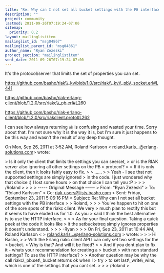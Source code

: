 ```yaml
---
title: "Re: Why can I not set all bucket settings with the PB interface"
description: ""
project: community
lastmod: 2011-09-26T07:19:24-07:00
sitemap:
  priority: 0.2
layout: mailinglistitem
mailinglist_id: "msg04867"
mailinglist_parent_id: "msg04861"
author_name: "Ryan Zezeski"
project_section: "mailinglistitem"
sent_date: 2011-09-26T07:19:24-07:00
---
```



It's the protocol/server that limits the set of properties you can set.

https://github.com/basho/riak\\_kv/blob/1.0/src/riak\\_kv\\_pb\\_socket.erl#L441

https://github.com/basho/riak-erlang-client/blob/1.2.0/src/riakc\\_pb.erl#L260

https://github.com/basho/riak-erlang-client/blob/1.2.0/src/riakclient.proto#L262

I can see how always returning `ok` is confusing and wasted your time.
 Sorry about that. I'm not sure why it is the way it is, but I'm sure it
just happens to be this way and wasn't the result of any deep thought.


On Mon, Sep 26, 2011 at 3:52 AM, Roland Karlsson &lt;
roland.karls...@erlang-solutions.com&gt; wrote:

&gt; Is it only the client that limits the settings you can see/set,
&gt; or is the RIAK server also ignoring all other settings on the PB
&gt; protocol?
&gt;
&gt; If it is only the client, then it looks fairly easy to fix.
&gt;
&gt; ......
&gt;
&gt; Yeah - I see that not supported settings are simply ignored
&gt; in the code. I just wondered why that choice :) I lost some hours
&gt; on that choice I can tell you :P
&gt;
&gt;
&gt; /Roland
&gt;
&gt;
&gt;
&gt; ----- Original Message -----
&gt; From: "Ryan Zezeski" 
&gt; To: "Roland Karlsson" 
&gt; Cc: riak-users@lists.basho.com
&gt; Sent: Friday, September 23, 2011 5:06:16 PM
&gt; Subject: Re: Why can I not set all bucket settings with the PB interface
&gt;
&gt; Roland,
&gt;
&gt;
&gt; You've happen to hit on one of the sore spots of the riakc client. We very
&gt; much plan to rectify this but it seems to have eluded us for 1.0. As you
&gt; said I think the best alternative is to use the HTTP interface.
&gt;
&gt;
&gt; As for your final question. Taking a quick peek at the code it looks like
&gt; it the setbucketreq simply ignores properties it doesn't understand.
&gt;
&gt;
&gt; -Ryan
&gt;
&gt;
&gt; On Fri, Sep 23, 2011 at 10:44 AM, Roland Karlsson &lt;
&gt; roland.karls...@erlang-solutions.com &gt; wrote:
&gt;
&gt;
&gt; Hi Basho,
&gt;
&gt; With the Erlang riakc client API I can only set two settings for the
&gt; bucket.
&gt; Why is that? And will it be fixed?
&gt;
&gt; And if you dont plan to fix it - whats your recommendation for creating a
&gt; bucket
&gt; with non standard settings? To use the HTTP interface?
&gt;
&gt; Another question may be why the call riakc\\_pb:set\\_bucket returns ok when I
&gt; try
&gt; to set last\\_write\\_wins, which is one of the settings that you cant set.
&gt;
&gt;
&gt; /Roland
&gt;

